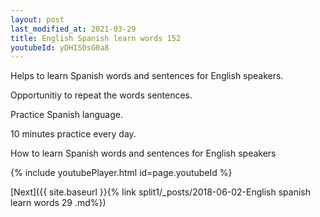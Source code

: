 ```yaml
---
layout: post
last_modified_at: 2021-03-29
title: English Spanish learn words 152 
youtubeId: yDHIS0sG0a8
---
```

 
 
Helps to learn Spanish words and sentences for English speakers.

Opportunitiy to repeat the words sentences. 

Practice Spanish language. 
 
10 minutes practice every day. 
 
How to learn Spanish words and sentences for English speakers 
 
{% include youtubePlayer.html id=page.youtubeId %}
 
 
[Next]({{ site.baseurl }}{% link  split1/_posts/2018-06-02-English spanish learn words 29 .md%})
 
